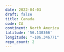 ```yaml
---
date: 2022-04-03
draft: false
title: Canada
code: CA
continent: North America
latitude: '56.130366'
longitude: "-106.346771"
repo_count: 2
---
```



